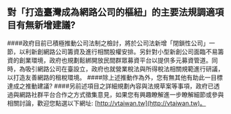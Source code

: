 ## 對「打造臺灣成為網路公司的樞紐」的主要法規調適項目有無新增建議?

####政府目前已積極推動公司法制之檢討，將於公司法新增「閉鎖性公司」一節，以利新創網路公司籌資及進行相關股權安排。另針對小型新創公司面臨不易籌資的創業環境，政府也規劃鬆綁開放民間群眾募資平台以提供多元募資管道。同時，為吸引網路公司在臺設立，政府也就營業稅法與所得稅法相關規範進行研議，以打造友善網路的租稅環境。
####除上述推動作為外，您有無其他有助此一目標達成之推動建議?
####另前述項目之詳細規劃內容與法規草案等事項，政府已透過與網路社群平台合作之方式徵集意見，如果您有興趣瞭解進一步瞭解細節或參與相關討論，歡迎您點選以下網址: [http://vtaiwan.tw](http://vtaiwan.tw)。
